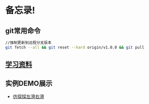 # 备忘录!

## git常用命令
```bash
//强制更新到远程分支版本
git fetch --all && git reset --hard origin/v1.0.0 && git pull

```

## [学习资料](/notes/)

## 实例DEMO展示

- [仿探探左滑右滑](https://artskin.github.io/jsCase/tantan.slide.html)